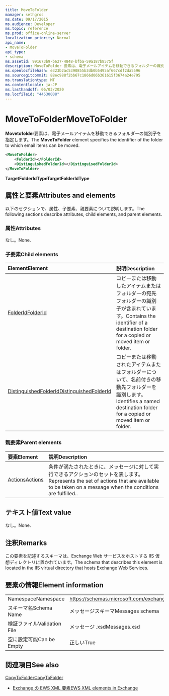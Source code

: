 ```yaml
---
title: MoveToFolder
manager: sethgros
ms.date: 09/17/2015
ms.audience: Developer
ms.topic: reference
ms.prod: office-online-server
localization_priority: Normal
api_name:
- MoveToFolder
api_type:
- schema
ms.assetid: 991673b9-b627-4848-bfba-59a187b8575f
description: MoveToFolder 要素は、電子メールアイテムを移動できるフォルダーの識別子を指定します。
ms.openlocfilehash: e323b2ac5390855b3db0b5495af667cdf2da5596
ms.sourcegitcommit: 88ec988f2bb67c1866d06b361615f3674a24e795
ms.translationtype: MT
ms.contentlocale: ja-JP
ms.lasthandoff: 06/03/2020
ms.locfileid: "44530008"
---
```

# <a name="movetofolder"></a><span data-ttu-id="0be0c-103">MoveToFolder</span><span class="sxs-lookup"><span data-stu-id="0be0c-103">MoveToFolder</span></span>

<span data-ttu-id="0be0c-104">**Movetofolder**要素は、電子メールアイテムを移動できるフォルダーの識別子を指定します。</span><span class="sxs-lookup"><span data-stu-id="0be0c-104">The **MoveToFolder** element specifies the identifier of the folder to which email items can be moved.</span></span> 
  
```XML
<MoveToFolder>
    <FolderId></FolderId>
    <DistinguishedFolderId></DistinguisedFolderId>
</MoveToFolder>
```

 <span data-ttu-id="0be0c-105">**TargetFolderIdType**</span><span class="sxs-lookup"><span data-stu-id="0be0c-105">**TargetFolderIdType**</span></span>
## <a name="attributes-and-elements"></a><span data-ttu-id="0be0c-106">属性と要素</span><span class="sxs-lookup"><span data-stu-id="0be0c-106">Attributes and elements</span></span>

<span data-ttu-id="0be0c-107">以下のセクションで、属性、子要素、親要素について説明します。</span><span class="sxs-lookup"><span data-stu-id="0be0c-107">The following sections describe attributes, child elements, and parent elements.</span></span>
  
### <a name="attributes"></a><span data-ttu-id="0be0c-108">属性</span><span class="sxs-lookup"><span data-stu-id="0be0c-108">Attributes</span></span>

<span data-ttu-id="0be0c-109">なし。</span><span class="sxs-lookup"><span data-stu-id="0be0c-109">None.</span></span>
  
### <a name="child-elements"></a><span data-ttu-id="0be0c-110">子要素</span><span class="sxs-lookup"><span data-stu-id="0be0c-110">Child elements</span></span>

|<span data-ttu-id="0be0c-111">**Element**</span><span class="sxs-lookup"><span data-stu-id="0be0c-111">**Element**</span></span>|<span data-ttu-id="0be0c-112">**説明**</span><span class="sxs-lookup"><span data-stu-id="0be0c-112">**Description**</span></span>|
|:-----|:-----|
|[<span data-ttu-id="0be0c-113">FolderId</span><span class="sxs-lookup"><span data-stu-id="0be0c-113">FolderId</span></span>](folderid.md) <br/> |<span data-ttu-id="0be0c-114">コピーまたは移動したアイテムまたはフォルダーの宛先フォルダーの識別子が含まれています。</span><span class="sxs-lookup"><span data-stu-id="0be0c-114">Contains the identifier of a destination folder for a copied or moved item or folder.</span></span>  <br/> |
|[<span data-ttu-id="0be0c-115">DistinguishedFolderId</span><span class="sxs-lookup"><span data-stu-id="0be0c-115">DistinguishedFolderId</span></span>](distinguishedfolderid.md) <br/> |<span data-ttu-id="0be0c-116">コピーまたは移動されたアイテムまたはフォルダーについて、名前付きの移動先フォルダーを識別します。</span><span class="sxs-lookup"><span data-stu-id="0be0c-116">Identifies a named destination folder for a copied or moved item or folder.</span></span>  <br/> |
   
### <a name="parent-elements"></a><span data-ttu-id="0be0c-117">親要素</span><span class="sxs-lookup"><span data-stu-id="0be0c-117">Parent elements</span></span>

|<span data-ttu-id="0be0c-118">**要素**</span><span class="sxs-lookup"><span data-stu-id="0be0c-118">**Element**</span></span>|<span data-ttu-id="0be0c-119">**説明**</span><span class="sxs-lookup"><span data-stu-id="0be0c-119">**Description**</span></span>|
|:-----|:-----|
|[<span data-ttu-id="0be0c-120">Actions</span><span class="sxs-lookup"><span data-stu-id="0be0c-120">Actions</span></span>](actions.md) <br/> |<span data-ttu-id="0be0c-121">条件が満たされたときに、メッセージに対して実行できるアクションのセットを表します。</span><span class="sxs-lookup"><span data-stu-id="0be0c-121">Represents the set of actions that are available to be taken on a message when the conditions are fulfilled..</span></span>  <br/> |
   
## <a name="text-value"></a><span data-ttu-id="0be0c-122">テキスト値</span><span class="sxs-lookup"><span data-stu-id="0be0c-122">Text value</span></span>

<span data-ttu-id="0be0c-123">なし。</span><span class="sxs-lookup"><span data-stu-id="0be0c-123">None.</span></span>
  
## <a name="remarks"></a><span data-ttu-id="0be0c-124">注釈</span><span class="sxs-lookup"><span data-stu-id="0be0c-124">Remarks</span></span>

<span data-ttu-id="0be0c-125">この要素を記述するスキーマは、Exchange Web サービスをホストする IIS 仮想ディレクトリに置かれています。</span><span class="sxs-lookup"><span data-stu-id="0be0c-125">The schema that describes this element is located in the IIS virtual directory that hosts Exchange Web Services.</span></span>
  
## <a name="element-information"></a><span data-ttu-id="0be0c-126">要素の情報</span><span class="sxs-lookup"><span data-stu-id="0be0c-126">Element information</span></span>

|||
|:-----|:-----|
|<span data-ttu-id="0be0c-127">Namespace</span><span class="sxs-lookup"><span data-stu-id="0be0c-127">Namespace</span></span>  <br/> |https://schemas.microsoft.com/exchange/services/2006/messages  <br/> |
|<span data-ttu-id="0be0c-128">スキーマ名</span><span class="sxs-lookup"><span data-stu-id="0be0c-128">Schema Name</span></span>  <br/> |<span data-ttu-id="0be0c-129">メッセージスキーマ</span><span class="sxs-lookup"><span data-stu-id="0be0c-129">Messages schema</span></span>  <br/> |
|<span data-ttu-id="0be0c-130">検証ファイル</span><span class="sxs-lookup"><span data-stu-id="0be0c-130">Validation File</span></span>  <br/> |<span data-ttu-id="0be0c-131">メッセージ .xsd</span><span class="sxs-lookup"><span data-stu-id="0be0c-131">Messages.xsd</span></span>  <br/> |
|<span data-ttu-id="0be0c-132">空に設定可能</span><span class="sxs-lookup"><span data-stu-id="0be0c-132">Can be Empty</span></span>  <br/> |<span data-ttu-id="0be0c-133">正しい</span><span class="sxs-lookup"><span data-stu-id="0be0c-133">True</span></span>  <br/> |
   
## <a name="see-also"></a><span data-ttu-id="0be0c-134">関連項目</span><span class="sxs-lookup"><span data-stu-id="0be0c-134">See also</span></span>



[<span data-ttu-id="0be0c-135">CopyToFolder</span><span class="sxs-lookup"><span data-stu-id="0be0c-135">CopyToFolder</span></span>](copytofolder.md)


- [<span data-ttu-id="0be0c-136">Exchange の EWS XML 要素</span><span class="sxs-lookup"><span data-stu-id="0be0c-136">EWS XML elements in Exchange</span></span>](ews-xml-elements-in-exchange.md)

